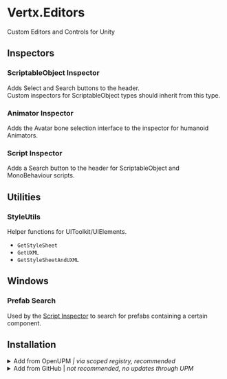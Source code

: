 # Vertx.Editors
Custom Editors and Controls for Unity

## Inspectors
### ScriptableObject Inspector
Adds Select and Search buttons to the header.  
Custom inspectors for ScriptableObject types should inherit from this type.

### Animator Inspector
Adds the Avatar bone selection interface to the inspector for humanoid Animators.

### Script Inspector
Adds a Search button to the header for ScriptableObject and MonoBehaviour scripts.

## Utilities
### StyleUtils
Helper functions for UIToolkit/UIElements.
- `GetStyleSheet`
- `GetUXML`
- `GetStyleSheetAndUXML`

## Windows
### Prefab Search
Used by the [Script Inspector](#script-inspector) to search for prefabs containing a certain component.

## Installation

<details>
<summary>Add from OpenUPM <em>| via scoped registry, recommended</em></summary>

This package is available on OpenUPM: https://openupm.com/packages/com.vertx.editors

To add it the package to your project:

- open `Edit/Project Settings/Package Manager`
- add a new Scoped Registry:
  ```
  Name: OpenUPM
  URL:  https://package.openupm.com/
  Scope(s): com.vertx
  ```
- click <kbd>Save</kbd>
- open Package Manager
- click <kbd>+</kbd>
- select <kbd>Add from Git URL</kbd>
- paste `com.vertx.editors`
- click <kbd>Add</kbd>
</details>

<details>
<summary>Add from GitHub | <em>not recommended, no updates through UPM</em></summary>

You can also add it directly from GitHub on Unity 2019.4+. Note that you won't be able to receive updates through Package Manager this way, you'll have to update manually.

- open Package Manager
- click <kbd>+</kbd>
- select <kbd>Add from Git URL</kbd>
- paste `https://github.com/vertxxyz/editors.git`
- click <kbd>Add</kbd>  
  **or**
- Edit your `manifest.json` file to contain `"com.vertx.editors": "https://github.com/vertxxyz/editors.git"`,

⚠️ Editors has a dependency on [Utilities](https://github.com/vertxxyz/Vertx.Utilities) so ensure that is referenced into your project to use this package successfully. ⚠️  

To update the package with new changes, remove the lock from the `packages-lock.json` file.
</details>